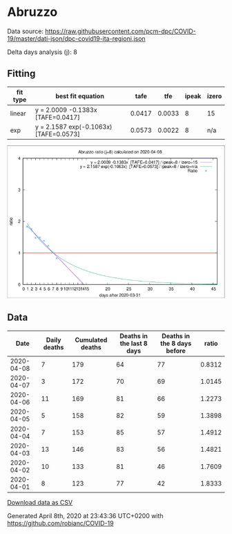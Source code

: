 # Abruzzo

Data source: https://raw.githubusercontent.com/pcm-dpc/COVID-19/master/dati-json/dpc-covid19-ita-regioni.json

Delta days analysis (j): 8

## Fitting 
|fit type|best fit equation|tafe|tfe|ipeak|izero|
|-------|-----|--------|------|---|---|
|linear|y = 2.0009 -0.1383x  [TAFE=0.0417]|0.0417|0.0033|8|15|
|exp|y = 2.1587 exp(-0.1063x)  [TAFE=0.0573]|0.0573|0.0022|8|n/a|

![Plot](COVID-19_abruzzo_j8_2020-04-08.png)

## Data
|Date|Daily deaths|Cumulated deaths|Deaths in the last 8 days|Deaths in the 8 days before|ratio|
|----|----------|-----------|-------|--------------------|-----|
|2020-04-08|7|179|64|77|0.8312|
|2020-04-07|3|172|70|69|1.0145|
|2020-04-06|11|169|81|66|1.2273|
|2020-04-05|5|158|82|59|1.3898|
|2020-04-04|7|153|85|57|1.4912|
|2020-04-03|13|146|83|56|1.4821|
|2020-04-02|10|133|81|46|1.7609|
|2020-04-01|8|123|77|42|1.8333|

[Download data as CSV](COVID-19_abruzzo_j8_2020-04-08.csv)

Generated April 8th, 2020 at 23:43:36 UTC+0200 with https://github.com/robianc/COVID-19
